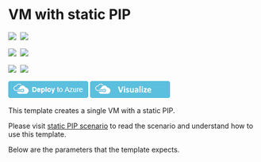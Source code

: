 # VM with static PIP

<IMG SRC="https://azurequickstartsservice.blob.core.windows.net/badges/IaaS-Story/03-Static-public-IP/PublicLastTestDate.svg" />&nbsp;
<IMG SRC="https://azurequickstartsservice.blob.core.windows.net/badges/IaaS-Story/03-Static-public-IP/PublicDeployment.svg" />&nbsp;

<IMG SRC="https://azurequickstartsservice.blob.core.windows.net/badges/IaaS-Story/03-Static-public-IP/FairfaxLastTestDate.svg" />&nbsp;
<IMG SRC="https://azurequickstartsservice.blob.core.windows.net/badges/IaaS-Story/03-Static-public-IP/FairfaxDeployment.svg" />&nbsp;

<IMG SRC="https://azurequickstartsservice.blob.core.windows.net/badges/IaaS-Story/03-Static-public-IP/BestPracticeResult.svg" />&nbsp;
<IMG SRC="https://azurequickstartsservice.blob.core.windows.net/badges/IaaS-Story/03-Static-public-IP/CredScanResult.svg" />&nbsp;

<a href="https://portal.azure.com/#create/Microsoft.Template/uri/https%3A%2F%2Fraw.githubusercontent.com%2FAzure%2Fazure-quickstart-templates%2Fmaster%2FIaaS-Story%2F03-Static-public-IP%2Fazuredeploy.json" target="_blank"><img src="https://raw.githubusercontent.com/Azure/azure-quickstart-templates/master/1-CONTRIBUTION-GUIDE/images/deploytoazure.png"/></a>
<a href="http://armviz.io/#/?load=https%3A%2F%2Fraw.githubusercontent.com%2FAzure%2Fazure-quickstart-templates%2Fmaster%2FIaaS-Story%2F03-Static-public-IP%2Fazuredeploy.json" target="_blank"><img src="https://raw.githubusercontent.com/Azure/azure-quickstart-templates/master/1-CONTRIBUTION-GUIDE/images/visualizebutton.png"/></a>

This template creates a single VM with a static PIP.

Please visit [static PIP scenario](https://azure.microsoft.com/documentation/articles/virtual-network-deploy-static-pip-arm-template/) to read the scenario and understand how to use this template.

Below are the parameters that the template expects.

